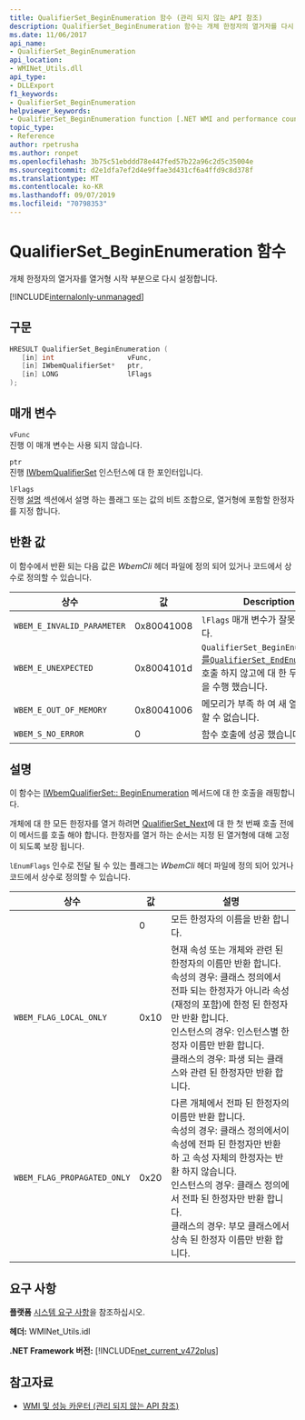 ```yaml
---
title: QualifierSet_BeginEnumeration 함수 (관리 되지 않는 API 참조)
description: QualifierSet_BeginEnumeration 함수는 개체 한정자의 열거자를 다시 설정 합니다.
ms.date: 11/06/2017
api_name:
- QualifierSet_BeginEnumeration
api_location:
- WMINet_Utils.dll
api_type:
- DLLExport
f1_keywords:
- QualifierSet_BeginEnumeration
helpviewer_keywords:
- QualifierSet_BeginEnumeration function [.NET WMI and performance counters]
topic_type:
- Reference
author: rpetrusha
ms.author: ronpet
ms.openlocfilehash: 3b75c51ebddd78e447fed57b22a96c2d5c35004e
ms.sourcegitcommit: d2e1dfa7ef2d4e9ffae3d431cf6a4ffd9c8d378f
ms.translationtype: MT
ms.contentlocale: ko-KR
ms.lasthandoff: 09/07/2019
ms.locfileid: "70798353"
---
```

# <a name="qualifierset_beginenumeration-function"></a>QualifierSet_BeginEnumeration 함수

개체 한정자의 열거자를 열거형 시작 부분으로 다시 설정합니다.

[!INCLUDE[internalonly-unmanaged](../../../../includes/internalonly-unmanaged.md)]

## <a name="syntax"></a>구문

```cpp
HRESULT QualifierSet_BeginEnumeration (
   [in] int                  vFunc,
   [in] IWbemQualifierSet*   ptr,
   [in] LONG                 lFlags
);
```

## <a name="parameters"></a>매개 변수

`vFunc`\
진행 이 매개 변수는 사용 되지 않습니다.

`ptr`\
진행 [IWbemQualifierSet](/windows/desktop/api/wbemcli/nn-wbemcli-iwbemqualifierset) 인스턴스에 대 한 포인터입니다.

`lFlags`\
진행 [설명](#remarks) 섹션에서 설명 하는 플래그 또는 값의 비트 조합으로, 열거형에 포함할 한정자를 지정 합니다.

## <a name="return-value"></a>반환 값

이 함수에서 반환 되는 다음 값은 *WbemCli* 헤더 파일에 정의 되어 있거나 코드에서 상수로 정의할 수 있습니다.

|상수  |값  |Description  |
|---------|---------|---------|
|`WBEM_E_INVALID_PARAMETER` | 0x80041008 | `lFlags` 매개 변수가 잘못되었습니다. |
|`WBEM_E_UNEXPECTED` | 0x8004101d | `QualifierSet_BeginEnumeration` [를`QualifierSet_EndEnumeration`](qualifierset-endenumeration.md)호출 하지 않고에 대 한 두 번째 호출을 수행 했습니다. |
|`WBEM_E_OUT_OF_MEMORY` | 0x80041006 | 메모리가 부족 하 여 새 열거를 시작할 수 없습니다. |
|`WBEM_S_NO_ERROR` | 0 | 함수 호출에 성공 했습니다.  |

## <a name="remarks"></a>설명

이 함수는 [IWbemQualifierSet:: BeginEnumeration](/windows/desktop/api/wbemcli/nf-wbemcli-iwbemqualifierset-beginenumeration) 메서드에 대 한 호출을 래핑합니다.

개체에 대 한 모든 한정자를 열거 하려면 [QualifierSet_Next](qualifierset-next.md)에 대 한 첫 번째 호출 전에이 메서드를 호출 해야 합니다. 한정자를 열거 하는 순서는 지정 된 열거형에 대해 고정이 되도록 보장 됩니다.

`lEnumFlags` 인수로 전달 될 수 있는 플래그는 *WbemCli* 헤더 파일에 정의 되어 있거나 코드에서 상수로 정의할 수 있습니다.

|상수  |값  |설명  |
|---------|---------|---------|
|  | 0 | 모든 한정자의 이름을 반환 합니다. |
| `WBEM_FLAG_LOCAL_ONLY` | 0x10 | 현재 속성 또는 개체와 관련 된 한정자의 이름만 반환 합니다. <br/> 속성의 경우: 클래스 정의에서 전파 되는 한정자가 아니라 속성 (재정의 포함)에 한정 된 한정자만 반환 합니다. <br/> 인스턴스의 경우: 인스턴스별 한정자 이름만 반환 합니다. <br/> 클래스의 경우: 파생 되는 클래스와 관련 된 한정자만 반환 합니다.
|`WBEM_FLAG_PROPAGATED_ONLY` | 0x20 | 다른 개체에서 전파 된 한정자의 이름만 반환 합니다. <br/> 속성의 경우: 클래스 정의에서이 속성에 전파 된 한정자만 반환 하 고 속성 자체의 한정자는 반환 하지 않습니다. <br/> 인스턴스의 경우: 클래스 정의에서 전파 된 한정자만 반환 합니다. <br/> 클래스의 경우: 부모 클래스에서 상속 된 한정자 이름만 반환 합니다. |

## <a name="requirements"></a>요구 사항

**플랫폼** [시스템 요구 사항](../../get-started/system-requirements.md)을 참조하십시오.

**헤더:** WMINet_Utils.idl

**.NET Framework 버전:** [!INCLUDE[net_current_v472plus](../../../../includes/net-current-v472plus.md)]

## <a name="see-also"></a>참고자료

- [WMI 및 성능 카운터 (관리 되지 않는 API 참조)](index.md)
